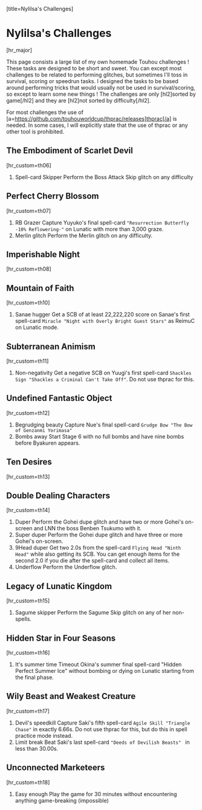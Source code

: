 [title=Nylilsa's Challenges]
# Nylilsa's Challenges
[hr_major] 

This page consists a large list of my own homemade Touhou challenges ! These tasks are designed to be short and sweet. You can except most challenges to be related to performing glitches, but sometimes I'll toss in survival, scoring or speedrun tasks. I designed the tasks to be based around performing tricks that would usually not be used in survival/scoring, so except to learn some new things ! The challenges are only [hl2]sorted by game[/hl2] and they are [hl2]not sorted by difficulty[/hl2].

For most challenges the use of [a=https://github.com/touhouworldcup/thprac/releases]thprac[/a] is needed. In some cases, I will explicitly state that the use of thprac or any other tool is prohibited.

## The Embodiment of Scarlet Devil
[hr_custom=th06]

1. Spell-card Skipper
Perform the Boss Attack Skip glitch on any difficulty

## Perfect Cherry Blossom
[hr_custom=th07]

1. RB Grazer
Capture Yuyuko's final spell-card ``"Resurrection Butterfly -10% Reflowering-"`` on Lunatic with more than 3,000 graze.
2. Merlin glitch
Perform the Merlin glitch on any difficulty.

## Imperishable Night
[hr_custom=th08]

## Mountain of Faith
[hr_custom=th10]

1. Sanae hugger
Get a SCB of at least 22,222,220 score on Sanae's first spell-card ``Miracle "Night with Overly Bright Guest Stars"`` as ReimuC on Lunatic mode.

## Subterranean Animism
[hr_custom=th11]

1. Non-negativity
Get a negative SCB on Yuugi's first spell-card ``Shackles Sign "Shackles a Criminal Can't Take Off"``. Do not use thprac for this.

## Undefined Fantastic Object
[hr_custom=th12]

1. Begrudging beauty
Capture Nue's final spell-card ``Grudge Bow "The Bow of Genzanmi Yorimasa"``
2. Bombs away
Start Stage 6 with no full bombs and have nine bombs before Byakuren appears.

## Ten Desires
[hr_custom=th13]

## Double Dealing Characters
[hr_custom=th14]

1. Duper
Perform the Gohei dupe glitch and have two or more Gohei's on-screen and LNN the boss Benben Tsukumo with it.
2. Super duper
Perform the Gohei dupe glitch and have three or more Gohei's on-screen.
3. 9Head duper
Get two 2.0s from the spell-card ``Flying Head "Ninth Head"`` while also getting its SCB. You can get enough items for the second 2.0 if you die after the spell-card and collect all items.
4. Underflow
Perform the Underflow glitch.


## Legacy of Lunatic Kingdom
[hr_custom=th15]

1. Sagume skipper
Perform the Sagume Skip glitch on any of her non-spells.

## Hidden Star in Four Seasons
[hr_custom=th16]

1. It's summer time
Timeout Okina's summer final spell-card "Hidden Perfect Summer Ice" without bombing or dying on Lunatic starting from the final phase.

## Wily Beast and Weakest Creature
[hr_custom=th17]

1. Devil's speedkill
Capture Saki's fifth spell-card ``Agile Skill "Triangle Chase"`` in exactly 6.66s. Do not use thprac for this, but do this in spell practice mode instead.
2. Limit break
Beat Saki's last spell-card ``"Deeds of Devilish Beasts" `` in less than 30.00s.

## Unconnected Marketeers
[hr_custom=th18]

1. Easy enough
Play the game for 30 minutes without encountering anything game-breaking (impossible)
